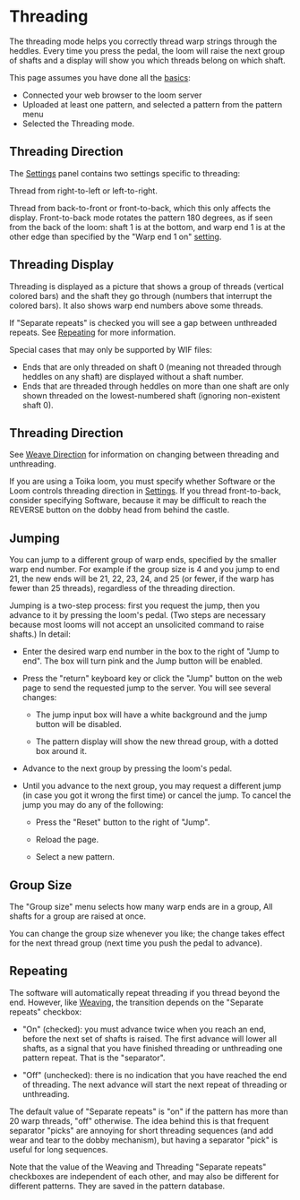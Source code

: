 # Threading

The threading mode helps you correctly thread warp strings through the heddles.
Every time you press the pedal, the loom will raise the next group of shafts
and a display will show you which threads belong on which shaft.

This page assumes you have done all the [basics](index.md):

* Connected your web browser to the loom server
* Uploaded at least one pattern, and selected a pattern from the pattern menu
* Selected the Threading mode.

## Threading Direction

The [Settings](settings.md) panel contains two settings specific to threading:

Thread from right-to-left or left-to-right.

Thread from back-to-front or front-to-back, which this only affects the display.
Front-to-back mode rotates the pattern 180 degrees, as if seen from the back of the loom:
shaft 1 is at the bottom, and warp end 1 is at the other edge than specified by the "Warp end 1 on" [setting](settings.md).

## Threading Display

Threading is displayed as a picture that shows a group of threads (vertical colored bars) and the shaft they go through (numbers that interrupt the colored bars).
It also shows warp end numbers above some threads.

If "Separate repeats" is checked you will see a gap between unthreaded repeats.
See [Repeating](#repeating) for more information.

Special cases that may only be supported by WIF files:

* Ends that are only threaded on shaft 0 (meaning not threaded through heddles on any shaft) are displayed without a shaft number.
* Ends that are threaded through heddles on more than one shaft are only shown threaded on the lowest-numbered shaft (ignoring non-existent shaft 0).

## Threading Direction

See [Weave Direction](weaving.md#weave-direction) for information on changing between threading and unthreading.

If you are using a Toika loom, you must specify whether Software or the Loom controls threading direction in [Settings](settings.md).
If you thread front-to-back, consider specifying Software, because it may be difficult to reach the REVERSE button on the dobby head from behind the castle.

## Jumping

You can jump to a different group of warp ends, specified by the smaller warp end number.
For example if the group size is 4 and you jump to end 21, the new ends will be 21, 22, 23, 24, and 25 (or fewer, if the warp has fewer than 25 threads), regardless of the threading direction.

Jumping is a two-step process: first you request the jump, then you advance to it by pressing the loom's pedal.
(Two steps are necessary because most looms will not accept an unsolicited command to raise shafts.)
In detail:

* Enter the desired warp end number in the box to the right of "Jump to end".
  The box will turn pink and the Jump button will be enabled.

* Press the "return" keyboard key or click the "Jump" button on the web page to send the requested jump to the server.
  You will see several changes:

    * The jump input box will have a white background and the jump button will be disabled.

    * The pattern display will show the new thread group, with a dotted box around it.

* Advance to the next group by pressing the loom's pedal.

* Until you advance to the next group, you may request a different jump (in case you got it wrong the first time) or cancel the jump.
  To cancel the jump you may do any of the following:

    * Press the "Reset" button to the right of "Jump".

    * Reload the page.

    * Select a new pattern.

## Group Size

The "Group size" menu selects how many warp ends are in a group, All shafts for a group are raised at once.

You can change the group size whenever you like; the change takes effect for the next thread group (next time you push the pedal to advance).

## Repeating

The software will automatically repeat threading if you thread beyond the end.
However, like [Weaving](weaving.md), the transition depends on the "Separate repeats" checkbox:

* "On" (checked): you must advance twice when you reach an end, before the next set of shafts is raised.
  The first advance will lower all shafts, as a signal that you have finished threading or unthreading one pattern repeat. That is the "separator".

* "Off" (unchecked): there is no indication that you have reached the end of threading.
  The next advance will start the next repeat of threading or unthreading.

The default value of "Separate repeats" is "on" if the pattern has more than 20 warp threads, "off" otherwise.
The idea behind this is that frequent separator "picks" are annoying for short threading sequences (and add wear and tear to the dobby mechanism), but having a separator "pick" is useful for long sequences.

Note that the value of the Weaving and Threading "Separate repeats" checkboxes are independent of each other,
and may also be different for different patterns. They are saved in the pattern database.
